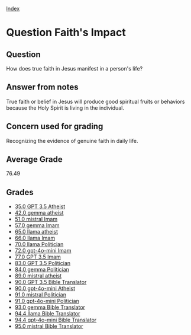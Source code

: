 
[Index](../../index.md)
# Question Faith's Impact
## Question
How does true faith in Jesus manifest in a person's life?

## Answer from notes
True faith or belief in Jesus will produce good spiritual fruits or behaviors because the Holy Spirit is living in the individual.

## Concern used for grading
Recognizing the evidence of genuine faith in daily life.

## Average Grade
76.49

## Grades
 * [35.0 GPT 3.5 Atheist](../answers/GPT_3.5_Atheist/Faith_s_Impact.md)
 * [42.0 gemma atheist](../answers/gemma_atheist/Faith_s_Impact.md)
 * [51.0 mistral Imam](../answers/mistral_Imam/Faith_s_Impact.md)
 * [57.0 gemma Imam](../answers/gemma_Imam/Faith_s_Impact.md)
 * [65.0 llama atheist](../answers/llama_atheist/Faith_s_Impact.md)
 * [66.0 llama Imam](../answers/llama_Imam/Faith_s_Impact.md)
 * [70.0 llama Politician](../answers/llama_Politician/Faith_s_Impact.md)
 * [72.0 gpt-4o-mini Imam](../answers/gpt-4o-mini_Imam/Faith_s_Impact.md)
 * [77.0 GPT 3.5 Imam](../answers/GPT_3.5_Imam/Faith_s_Impact.md)
 * [83.0 GPT 3.5 Politician](../answers/GPT_3.5_Politician/Faith_s_Impact.md)
 * [84.0 gemma Politician](../answers/gemma_Politician/Faith_s_Impact.md)
 * [89.0 mistral atheist](../answers/mistral_atheist/Faith_s_Impact.md)
 * [90.0 GPT 3.5 Bible Translator](../answers/GPT_3.5_Bible_Translator/Faith_s_Impact.md)
 * [90.0 gpt-4o-mini Atheist](../answers/gpt-4o-mini_Atheist/Faith_s_Impact.md)
 * [91.0 mistral Politician](../answers/mistral_Politician/Faith_s_Impact.md)
 * [91.0 gpt-4o-mini Politician](../answers/gpt-4o-mini_Politician/Faith_s_Impact.md)
 * [93.0 gemma Bible Translator](../answers/gemma_Bible_Translator/Faith_s_Impact.md)
 * [94.4 llama Bible Translator](../answers/llama_Bible_Translator/Faith_s_Impact.md)
 * [94.4 gpt-4o-mini Bible Translator](../answers/gpt-4o-mini_Bible_Translator/Faith_s_Impact.md)
 * [95.0 mistral Bible Translator](../answers/mistral_Bible_Translator/Faith_s_Impact.md)
